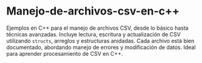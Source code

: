 # Manejo-de-archivos-csv-en-c++
Ejemplos en C++ para el manejo de archivos CSV, desde lo básico hasta técnicas avanzadas. Incluye lectura, escritura y actualización de CSV utilizando `structs`, arreglos y estructuras anidadas. Cada archivo está bien documentado, abordando manejo de errores y modificación de datos. Ideal para aprender procesamiento de CSV en C++.
